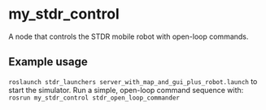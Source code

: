 # my_stdr_control
A node that controls the STDR mobile robot with open-loop commands.

## Example usage
`roslaunch stdr_launchers server_with_map_and_gui_plus_robot.launch`
to start the simulator.  Run a simple, open-loop command sequence with:
`rosrun my_stdr_control stdr_open_loop_commander`
